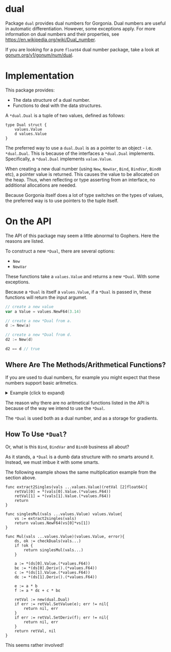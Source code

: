 # dual #

Package `dual` provides dual numbers for Gorgonia. Dual numbers are useful in automatic differentiation. However, some exceptions apply. For more information on dual numbers and their properties, see https://en.wikipedia.org/wiki/Dual_number.

If you are looking for a pure `float64` dual number package, take a look at [gonum.org/v1/gonum/num/dual](https://gonum.org/v1/gonum/num/dual).

# Implementation #

This package provides:

* The data structure of a dual number.
* Functions to deal with the data structures.

A `*dual.Dual` is a tuple of two values, defined as follows:

```
type Dual struct {
	values.Value
	d values.Value
}
```

The preferred way to use a `dual.Dual` is as a pointer to an object - i.e. `*dual.Dual`. This is because of the interfaces a `*dual.Dual` implements. Specifically, a `*dual.Dual` implements `value.Value`.

When creating a new dual number (using `New`, `NewVar`, `Bind`, `BindVar`, `Bind0` etc), a pointer value is returned. This causes the value to be allocated on the heap. Thus, when reflecting or type asserting from an interface, no additional allocations are needed.

Because Gorgonia itself does a lot of type switches on the types of values, the preferred way is to use pointers to the tuple itself.


# On the API #

The API of this package may seem a little abnormal to Gophers. Here the reasons are listed.

To construct a new `*Dual`, there are several options:

* `New`
* `NewVar`

These functions take a `values.Value` and returns a new `*Dual`. With some exceptions.

Because a `*Dual` is itself a `values.Value`, if a `*Dual` is passed in, these functions will return the input argumet.

```go
// create a new value
var a Value = values.NewF64(3.14)

// create a new *Dual from a.
d := New(a)

// create a new *Dual from d.
d2 := New(d)

d2 == d // true
```

## Where Are The Methods/Arithmetical Functions? ##

If you are used to dual numbers, for example you might expect that these numbers support basic aritmetics.

<details>
<summary>Example (click to expand)</summary>

In this example, we will use the syntax as laid out in Wikipedia. Multiplication is given as such:

![(a+b\varepsilon)(c+d\varepsilon) = ac + (ad+bc)\varepsilon ](https://render.githubusercontent.com/render/math?math=(a%2Bb%5Cvarepsilon)(c%2Bd%5Cvarepsilon)%20%3D%20ac%20%2B%20(ad%2Bbc)%5Cvarepsilon%20)

Thus the equivalent using this package, we will get:

```
var a, b values.Value
dn1 := &Dual {
	Value: a,
	d: b,
}


var c, d values.Value
dn2 := &Dual{
	Value: c,
	d: d,
}

dn3 := Mul(dn1, d2)
```

The problem of course, is that `Mul` does not exist in our API. In fact, one cannot construct `*Dual` from a literal like in the example either!

</details>

The reason why there are no aritmetical functions listed in the API is because of the way we intend to use the `*Dual`.

The `*Dual` is used both as a dual number, and as a storage for gradients.

## How To Use `*Dual`? ##

Or, what is this `Bind`, `BindVar` and `Bind0` business all about?

As it stands, a `*Dual` is a dumb data structure with no smarts around it. Instead, we must imbue it with some smarts.

The following example shows the same multiplication example from the section above.

```
func extract2Singles(vals ...values.Value)(retVal [2]float64){
	retVal[0] = *(vals[0].Value.(*values.F64))
	retVal[1] = *(vals[1].Value.(*values.F64))
	return
}

func singlesMul(vals ...values.Value) values.Value{
	vs := extract2singles(vals)
	return values.NewF64(vs[0]*vs[1])
}

func Mul(vals ...values.Value)(values.Value, error){
	ds, ok := checkDuals(vals...)
	if !ok {
		return singlesMul(vals...)
	}

	a := *(ds[0].Value.(*values.F64))
	bɛ := *(ds[0].Deriv().(*values.F64))
	c := *(ds[1].Value.(*values.F64))
	dɛ := *(ds[1].Deriv().(*values.F64))

	e := a * b
	f := a * dɛ + c * bɛ

	retVal := new(dual.Dual)
	if err := retVal.SetValue(e); err != nil{
		return nil, err
	}
	if err := retVal.SetDeriv(f); err != nil{
		return nil, err
	}
	return retVal, nil
}
```

This seems rather involved!
